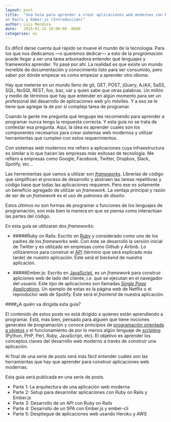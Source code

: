 ```yaml
---
layout: post
title:  "Una Guía para aprender a crear aplicaciones web modernas con Ruby
on Rails y Ember.js (Introducción)"
author: Luis Mendoza
date:   2016-01-15 19:00:00 -0600
categories: es
---
```


Es difícil darse cuenta qué rápido se mueve el mundo de la tecnología. Para los que nos dedicamos —o queremos dedicar— a esto de la <i>programación</i> puede llegar a ser una tarea arbumadora entender qué lenguajes y frameworks aprender. Yo pasé por ahí. La realidad es que existe un mundo increíble de documentación y conocimiento listo para ser consumido, pero saber por dónde empezar es como empezar a aprender otro idioma.

Hay que meterse en un mundo lleno de git, GET, POST, jQuery, AJAX, SaSS, SQL, NoSQl, REST, foo, baz, var y quien sabe que otras palabras. Un millón y medio de términos que hay que entender en algún momento para ser un profesional del desarrollo de aplicaciones web y/o móviles. Y a eso se le tiene que agregar la de por sí compleja tarea de programar.

Cuando la gente me pregunta qué lenguaje les recomiendo para aprender a programar nunca tengo la respuesta correcta. Y esta guía no se trata de contestar esa pregunta. Aquí, la idea es aprender cuales son los componentes necesarios para crear sistemas web modernos y utilizar herramientas que cumplen con estos requerimientos.

Con sistemas web modernos me refiero a aplicaciones cuya infraestructura es similar a lo que hacen las empresas más exitosas de tecnología. Me refiero a empresas como Google, Facebook, Twitter, Dropbox, Slack, Spotify, etc...

Las herremientas que vamos a utilizar son <a href="https://es.wikipedia.org/wiki/Ruby_on_Rails"><i>frameworks</i></a>. Librerías de código que simplifican el proceso de desarrollo y abstraen las tareas repetitivas y código base que todas las aplicaciones requieren. Pero ese es solamente un beneficio agregado de utilizar un <i>framework</i>. La ventaja principal y razón de ser de un <i>framework</i> es el uso de <i>patrones de diseño</i>.

Estos últimos no son formas de programar o funciones de los lenguajes de programación, son más bien la manera en que se piensa como interactúan las partes del código.

En esta guía se utilizaran dos <i>frameworks</i>:

* #####Ruby on Rails:
Escrito en [Ruby](https://es.wikipedia.org/wiki/Ruby) y considerado como uno de los padres de los <i>frameworks</i> web. Con éste se desarrolló la versión inicial de Twitter y es utilizado en empresas como Github y Airbnb. Lo utilizaremos para construir el [API](https://en.wikipedia.org/wiki/Application_programming_interface) (término que será explicado más tarde) de nuestro aplicación. Éste será el <i>backend</i> de nuestra aplicación.

* #####Ember.js:
Escrito en [JavaScript](https://es.wikipedia.org/wiki/JavaScript), es un <i>framework</i> para construir apliciones web de lado del cliente, <i>i.e.</i> que se ejecutan en el navegador del usuario. Este tipo de aplicaciones son llamadas <a href="https://es.wikipedia.org/wiki/Single-page_application"><i>Single Page Applications</i></a>. Un ejemplo de estas es la página web de Netflix o el reproductor web de Spotify. Éste será el <i>frontend</i> de nuestra aplicación.

####¿A quién va dirigida esta guía?

El contenido de estos posts no está dirigido a quienes están aprendiendo a programar. Está, más bien, pensado para alguien que tiene nociones generales de programación y conoce principios de [programación orientada a objetos](https://es.wikipedia.org/wiki/Programaci%C3%B3n_orientada_a_objetos) y el funcionamiento de por lo menos algún lenguaje de [scripting](https://en.wikipedia.org/wiki/Scripting_language) (Python, PHP, Perl, Ruby, JavaScript, etc). El objetivo es aprender los conceptos claves del desarrollo web moderno a través de construir una aplicación.

Al final de una serie de posts será más fácil entender cuáles son las herramientas que hay que aprender para construir aplicaciones web modernas.

Esta guía será publicada en una serie de posts.

* Parte 1: La arquitectura de una aplicación web moderna
* Parte 2: Setup para desarrollar aplicaciones con Ruby on Rails y Ember.js
* Parte 3: Desarrollo de un API con Ruby on Rails
* Parte 4: Desarrollo de un SPA con Ember.js y ember-cli
* Parte 5: Despliegue de aplicaciones web usando Heroku y AWS
